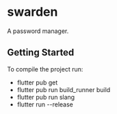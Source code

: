 # swarden

A password manager.

## Getting Started

To compile the project run:
- flutter pub get
- flutter pub run build_runner build
- flutter pub run slang
- flutter run --release
